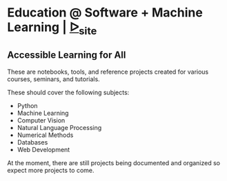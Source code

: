 # Education @ Software + Machine Learning | [ᐅ<sub>site</sub>][Site]

## Accessible Learning for All

These are notebooks, tools, and reference projects created for various
courses, seminars, and tutorials.

These should cover the following subjects:

*   Python
*   Machine Learning
*   Computer Vision
*   Natural Language Processing
*   Numerical Methods
*   Databases
*   Web Development

At the moment, there are still projects being documented and organized so
expect more projects to come.

[Site]: https://education.softwareplus.ml/ (Site)